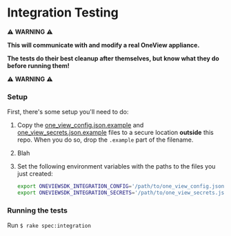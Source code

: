 # Integration Testing
:warning: **WARNING** :warning:

**This will communicate with and modify a real OneView appliance.**

**The tests do their best cleanup after themselves, but know what they do before running them!**

:warning: **WARNING** :warning:

### Setup
First, there's some setup you'll need to do:

1. Copy the [one_view_config.json.example](one_view_config.json.example) and 
   [one_view_secrets.json.example](one_view_secrets.json.example) files to a secure location
   **outside** this repo. When you do so, drop the `.example` part of the filename.
2. Blah
3. Set the following environment variables with the paths to the files you just created:
   
   ```bash
   export ONEVIEWSDK_INTEGRATION_CONFIG='/path/to/one_view_config.json'
   export ONEVIEWSDK_INTEGRATION_SECRETS='/path/to/one_view_secrets.json'
   ```

### Running the tests
Run `$ rake spec:integration`
